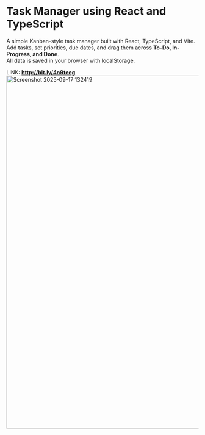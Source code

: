 # Task Manager using React and TypeScript

A simple Kanban-style task manager built with React, TypeScript, and Vite.  
Add tasks, set priorities, due dates, and drag them across **To-Do, In-Progress, and Done**.  
All data is saved in your browser with localStorage.

LINK:
**http://bit.ly/4n9teeg**
<img width="1856" height="926" alt="Screenshot 2025-09-17 132419" src="https://github.com/user-attachments/assets/cf4baf28-e9e9-4e4b-8505-6b3919d4c42b" />
